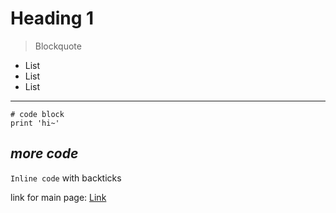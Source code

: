 # Heading 1	
> Blockquote
* List
* List
* List
---
```
# code block
print 'hi~'
```
## *more code*
`Inline code` with backticks

link for main page: [Link](https://aaroncc914.github.io/cse15l-lab-reports/index.html)
